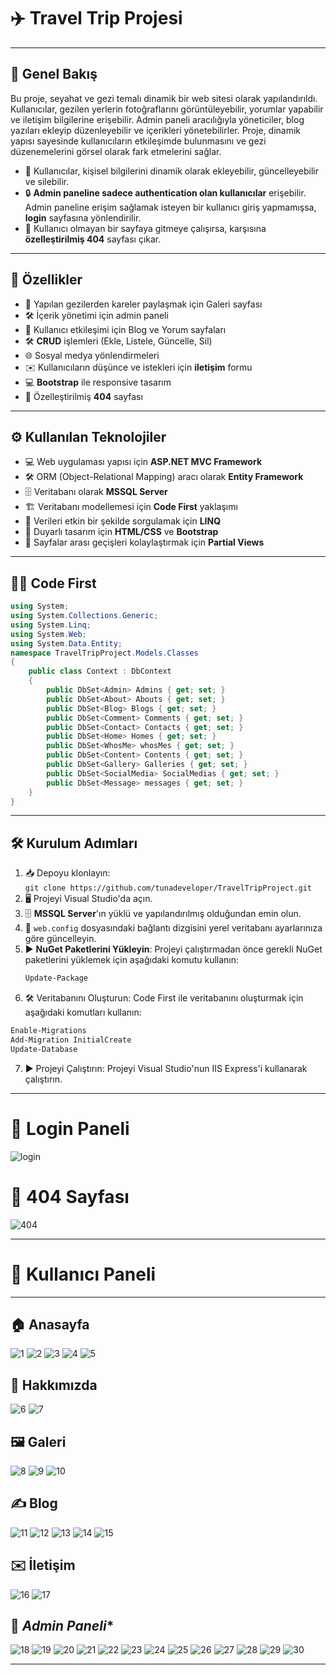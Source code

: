# ✈️ **Travel Trip Projesi**

---

## 🌟 **Genel Bakış**

Bu proje, seyahat ve gezi temalı dinamik bir web sitesi olarak yapılandırıldı. Kullanıcılar, gezilen yerlerin fotoğraflarını görüntüleyebilir, yorumlar yapabilir ve iletişim bilgilerine erişebilir. Admin paneli aracılığıyla yöneticiler, blog yazıları ekleyip düzenleyebilir ve içerikleri yönetebilirler. Proje, dinamik yapısı sayesinde kullanıcıların etkileşimde bulunmasını ve gezi düzenemelerini görsel olarak fark etmelerini sağlar.

- 👤 Kullanıcılar, kişisel bilgilerini dinamik olarak ekleyebilir, güncelleyebilir ve silebilir.
- 🔒 **Admin paneline sadece authentication olan kullanıcılar** erişebilir. Admin paneline erişim sağlamak isteyen bir kullanıcı giriş yapmamışsa, **login** sayfasına yönlendirilir.
- 🚫 Kullanıcı olmayan bir sayfaya gitmeye çalışırsa, karşısına **özelleştirilmiş 404** sayfası çıkar.
---

## 🚀 **Özellikler**

- 📸 Yapılan gezilerden kareler paylaşmak için Galeri sayfası
- 🛠️ İçerik yönetimi için admin paneli
- 📝 Kullanıcı etkileşimi için Blog ve Yorum sayfaları
- 🛠️ **CRUD** işlemleri (Ekle, Listele, Güncelle, Sil)
- 🌐 Sosyal medya yönlendirmeleri
- ✉️ Kullanıcıların düşünce ve istekleri için **iletişim** formu
- 💻 **Bootstrap** ile responsive tasarım
- 🚫 Özelleştirilmiş **404** sayfası
---

## ⚙️ **Kullanılan Teknolojiler**

- 💻 Web uygulaması yapısı için **ASP.NET MVC Framework**
- 🛠️ ORM (Object-Relational Mapping) aracı olarak **Entity Framework**
- 🗄️ Veritabanı olarak **MSSQL Server**
- 🏗️ Veritabanı modellemesi için **Code First** yaklaşımı
- 🔎 Verileri etkin bir şekilde sorgulamak için **LINQ**
- 🎨 Duyarlı tasarım için **HTML/CSS** ve **Bootstrap**
- 📄 Sayfalar arası geçişleri kolaylaştırmak için **Partial Views**

---

## 👨‍💻 **Code First**

```csharp
using System;
using System.Collections.Generic;
using System.Linq;
using System.Web;
using System.Data.Entity;
namespace TravelTripProject.Models.Classes
{
    public class Context : DbContext
    {
        public DbSet<Admin> Admins { get; set; }
        public DbSet<About> Abouts { get; set; }
        public DbSet<Blog> Blogs { get; set; }
        public DbSet<Comment> Comments { get; set; }
        public DbSet<Contact> Contacts { get; set; }
        public DbSet<Home> Homes { get; set; }
        public DbSet<WhosMe> whosMes { get; set; }
        public DbSet<Content> Contents { get; set; }
        public DbSet<Gallery> Galleries { get; set; }
        public DbSet<SocialMedia> SocialMedias { get; set; }
        public DbSet<Message> messages { get; set; }
    }
}
```
---

## 🛠️ **Kurulum Adımları**

1. 📥 Depoyu klonlayın:  
   `git clone https://github.com/tunadeveloper/TravelTripProject.git`
2. 🖥️ Projeyi Visual Studio'da açın.
3. 🗄️ **MSSQL Server**'ın yüklü ve yapılandırılmış olduğundan emin olun.
4. 📝 `web.config` dosyasındaki bağlantı dizgisini yerel veritabanı ayarlarınıza göre güncelleyin.
5. ▶️ **NuGet Paketlerini Yükleyin**: Projeyi çalıştırmadan önce gerekli NuGet paketlerini yüklemek için aşağıdaki komutu kullanın:
   ```bash
   Update-Package
   
 6. 🛠️ Veritabanını Oluşturun: Code First ile veritabanını oluşturmak için aşağıdaki komutları kullanın:
```bash
Enable-Migrations
Add-Migration InitialCreate
Update-Database
```
7. ▶️ Projeyi Çalıştırın: Projeyi Visual Studio'nun IIS Express'i kullanarak çalıştırın.
---

# 🔑 **Login Paneli**
![login](https://github.com/user-attachments/assets/b2a25273-853b-4a84-a83d-899d97da5d05)

# 🚫 **404 Sayfası**
![404](https://github.com/user-attachments/assets/6160f929-4d59-4cfb-8c0b-d94362b2bf0e)

---
# 👤 **Kullanıcı Paneli**
---
## 🏠 **Anasayfa**
![1](https://github.com/user-attachments/assets/e74125d3-fc12-414e-9dd6-31a32e21943d)
![2](https://github.com/user-attachments/assets/636c86a1-2c7d-473a-8f45-a468dbfc844c)
![3](https://github.com/user-attachments/assets/fd8bef14-5f82-466c-86c9-7ac27107cde1)
![4](https://github.com/user-attachments/assets/7462c496-4ada-4130-8219-64aa73619792)
![5](https://github.com/user-attachments/assets/709343dd-9775-4b3f-b767-6fe172afdb31)

## 📝 **Hakkımızda**
![6](https://github.com/user-attachments/assets/bf175cd4-3f8d-423a-987b-2b4a1fff79f3)
![7](https://github.com/user-attachments/assets/5b170c10-fde7-4bce-ba56-ab0feb1a9876)

## 🖼️ **Galeri**
![8](https://github.com/user-attachments/assets/b387986c-fe03-427d-ad13-aad56c5e6e5d)
![9](https://github.com/user-attachments/assets/fa069ba2-2646-4a19-8dd2-cd7d1c35b2a8)
![10](https://github.com/user-attachments/assets/3ba66bf0-edbf-49a7-bc2e-3f9145ad5bda)

## ✍️ **Blog**
![11](https://github.com/user-attachments/assets/f973f48e-ed45-4cb9-8191-bdf656b6faf1)
![12](https://github.com/user-attachments/assets/2686c537-2414-41bf-bcc9-9d0358ea119b)
![13](https://github.com/user-attachments/assets/847f5b1e-5829-4dae-b83b-0e13ec66ff98)
![14](https://github.com/user-attachments/assets/6857dcc6-f395-449a-958d-b11692d01876)
![15](https://github.com/user-attachments/assets/aa8cf2c8-91c3-4860-8b68-8a47018b797b)

## ✉️ **İletişim**
![16](https://github.com/user-attachments/assets/fb4e8b10-f71f-4801-8de8-c2fbb4d3b411)
![17](https://github.com/user-attachments/assets/324c668d-ce98-498a-a833-807e0a304c09)

## 🔑 *Admin Paneli**
![18](https://github.com/user-attachments/assets/d07f1abc-fa0e-4044-ac18-2ea453e8d225)
![19](https://github.com/user-attachments/assets/503093b9-7f4f-47ef-8e33-74da390f617d)
![20](https://github.com/user-attachments/assets/13b6b657-b0d3-4468-aebe-ea245f9c0a65)
![21](https://github.com/user-attachments/assets/0c6010d0-9e94-4396-b688-09979012082e)
![22](https://github.com/user-attachments/assets/4f07dd1a-6e82-4c07-9e36-5a566d6b09c6)
![23](https://github.com/user-attachments/assets/b217a74f-5d38-4ed2-856e-1e2609e571a8)
![24](https://github.com/user-attachments/assets/9a4a6074-d549-4fc7-bb7e-0a4695343e22)
![25](https://github.com/user-attachments/assets/678509af-692f-4b19-b097-30c4a4da0c65)
![26](https://github.com/user-attachments/assets/b42d6b2d-ee33-4207-9f63-2efa37638f71)
![27](https://github.com/user-attachments/assets/c1b76ed2-434a-4b5d-8010-e24b8e268be8)
![28](https://github.com/user-attachments/assets/0d97e0c9-2eab-46c7-beed-2bd928c754a7)
![29](https://github.com/user-attachments/assets/02f27017-3ae7-4abf-8b34-8c914961a362)
![30](https://github.com/user-attachments/assets/8967626f-0858-4098-a8dd-f79194a082c4)

---
